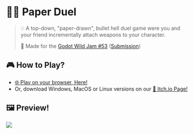 # 📄🔫 Paper Duel
> 💡 A top-down, "paper-drawn", bullet hell duel game were you and your friend incrementally attach weapons to your character.
> 
> 🤖 Made for the [Godot Wild Jam #53](https://itch.io/jam/godot-wild-jam-53) ([Submission](https://itch.io/jam/godot-wild-jam-53/rate/1889464))

## 🎮 How to Play?
- [🌐 Play on your browser, Here!](https://bitten-sweet-studio.github.io/paper-duel/)
- Or, download Windows, MacOS or Linux versions on our [🏪 Itch.io Page!](https://eric-catarina.itch.io/paper-duel)

## 🖼️ Preview!
<img src="https://img.itch.zone/aW1hZ2UvMTg4OTQ2NC8xMjE1NjI4MC5wbmc=/794x1000/xFBR6s.png">
